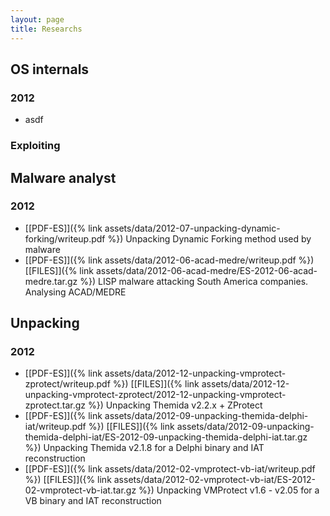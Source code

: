 ```yaml
---
layout: page
title: Researchs
---
```




## OS internals
### 2012
* asdf

### Exploiting

## Malware analyst
### 2012
* [[PDF-ES]]({% link assets/data/2012-07-unpacking-dynamic-forking/writeup.pdf %}) Unpacking Dynamic Forking method used by malware
* [[PDF-ES]]({% link assets/data/2012-06-acad-medre/writeup.pdf %}) [[FILES]]({% link assets/data/2012-06-acad-medre/ES-2012-06-acad-medre.tar.gz %}) LISP malware attacking South America companies. Analysing ACAD/MEDRE

## Unpacking
### 2012
* [[PDF-ES]]({% link assets/data/2012-12-unpacking-vmprotect-zprotect/writeup.pdf %}) [[FILES]]({% link assets/data/2012-12-unpacking-vmprotect-zprotect/2012-12-unpacking-vmprotect-zprotect.tar.gz %}) Unpacking Themida v2.2.x + ZProtect
* [[PDF-ES]]({% link assets/data/2012-09-unpacking-themida-delphi-iat/writeup.pdf %}) [[FILES]]({% link assets/data/2012-09-unpacking-themida-delphi-iat/ES-2012-09-unpacking-themida-delphi-iat.tar.gz %}) Unpacking Themida v2.1.8 for a Delphi binary and IAT reconstruction
* [[PDF-ES]]({% link assets/data/2012-02-vmprotect-vb-iat/writeup.pdf %}) [[FILES]]({% link assets/data/2012-02-vmprotect-vb-iat/ES-2012-02-vmprotect-vb-iat.tar.gz %}) Unpacking VMProtect v1.6 - v2.05 for a VB binary and IAT reconstruction

